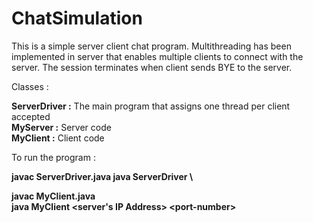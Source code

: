 # ChatSimulation  

This is a simple server client chat program. Multithreading has been implemented in server that enables multiple clients 
to connect with the server. The session terminates when client sends BYE to the server. 

Classes :  

<b>ServerDriver :</b> The main program that assigns one thread per client accepted  
<b>MyServer     :</b> Server code  
<b>MyClient     :</b> Client code

To run the program :  

<b>
javac ServerDriver.java  
java ServerDriver \<port-number\>


javac MyClient.java  
java MyClient \<server's IP Address\> \<port-number\>
</b>

